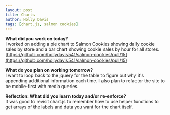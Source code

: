 ```yaml
---
layout: post
title: Charts
author: Holly Davis
tags: [chart.js, salmon cookies]
---
```


**What did you work on today?**  
I worked on adding a pie chart to Salmon Cookies showing daily cookie sales by store and a bar chart showing cookie sales by hour for all stores.
[https://github.com/hollydavis541/salmon-cookies/pull/15](https://github.com/hollydavis541/salmon-cookies/pull/15)

**What do you plan on working tomorrow?**  
I want to loop back to the jquery for the table to figure out why it's appending additional information each time. I also plan to refactor the site to be mobile-first with media queries.

**Reflection: What did you learn today and/or re-enforce?**  
It was good to revisit chart.js to remember how to use helper functions to get arrays of the labels and data you want for the chart itself.

